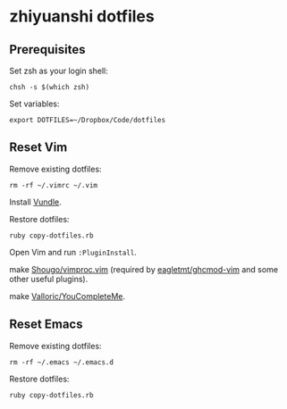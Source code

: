 # zhiyuanshi dotfiles

## Prerequisites

Set zsh as your login shell:

    chsh -s $(which zsh)

Set variables:

    export DOTFILES=~/Dropbox/Code/dotfiles

## Reset Vim

Remove existing dotfiles:

    rm -rf ~/.vimrc ~/.vim

Install [Vundle](https://github.com/gmarik/Vundle.vim).

Restore dotfiles:

    ruby copy-dotfiles.rb

Open Vim and run `:PluginInstall`.

make [Shougo/vimproc.vim](https://github.com/Shougo/vimproc.vim) (required by [eagletmt/ghcmod-vim](https://github.com/eagletmt/ghcmod-vim) and some other useful plugins).

make [Valloric/YouCompleteMe](https://github.com/Shougo/vimproc.vim).

## Reset Emacs

Remove existing dotfiles:

    rm -rf ~/.emacs ~/.emacs.d

Restore dotfiles:

    ruby copy-dotfiles.rb
